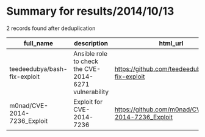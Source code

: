 
# Summary for results/2014/10/13
    
2 records found after deduplication

| full_name | description | html_url | matched_list | matched_count | pushed_at | size | stargazers_count | language | forks_count | vul_ids |
|------------------------------|-------------------------------------------------------|-------------------------------------------------|----------------------|-----------------|---------------------------|--------|--------------------|------------|---------------|-------------------|
| teedeedubya/bash-fix-exploit | Ansible role to check the CVE-2014-6271 vulnerability | https://github.com/teedeedubya/bash-fix-exploit | ['exploit'] | 1 | 2014-10-13 04:18:49+00:00 | 160 | 0 | | 0 | ['CVE-2014-6271'] |
| m0nad/CVE-2014-7236_Exploit | Exploit for CVE-2014-7236 | https://github.com/m0nad/CVE-2014-7236_Exploit | ['cve-2', 'exploit'] | 2 | 2014-10-13 00:46:56+00:00 | 128 | 9 | Perl | 7 | ['CVE-2014-7236'] |
